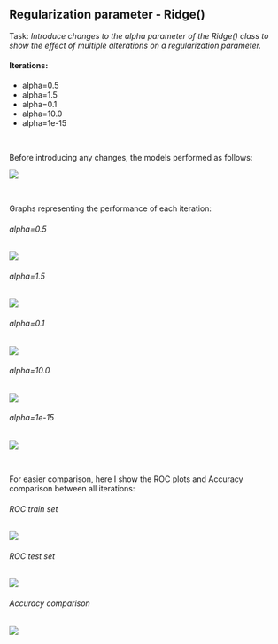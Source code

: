 ## Regularization parameter - Ridge()

Task: *Introduce changes to the alpha parameter of the Ridge() class to show the effect of multiple alterations on a regularization parameter.*

#### Iterations:
* alpha=0.5
* alpha=1.5
* alpha=0.1
* alpha=10.0
* alpha=1e-15

<br/>

Before introducing any changes, the models performed as follows:

![](graphs/default.png)

<br/>

Graphs representing the performance of each iteration:
###### alpha=0.5
![](graphs/alpha_0_5.png)
###### alpha=1.5
![](graphs/alpha_1_5.png)
###### alpha=0.1
![](graphs/alpha_0_1.png)
###### alpha=10.0
![](graphs/alpha_10.png)
###### alpha=1e-15
![](graphs/alpha_1e-15.png)

<br/>

For easier comparison, here I show the ROC plots and Accuracy comparison between all iterations:

###### ROC train set
![](graphs/ROC_train.png)
###### ROC test set
![](graphs/ROC_test.png)
###### Accuracy comparison
![](graphs/accuracy_bar.png)

